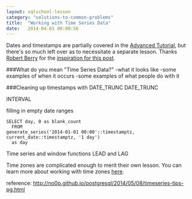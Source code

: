 ```yaml
---
layout: sqlschool-lesson
category: "solutions-to-common-problems"
title:  "Working with Time Series Data"
date:   2014-04-01 00:00:56
---
```


Dates and timestamps are partially covered in the [Advanced Tutorial](/advanced/data-types.html), but there's so much left over as to necessitate a separate lesson. Thanks [Robert Berry](https://twitter.com/no0p_/) for the [inspiration for this post](http://no0p.github.io/postgresql/2014/05/08/timeseries-tips-pg.html).

###What do you mean "Time Series Data?"
-what it looks like
-some examples of when it occurs
-some examples of what people do with it

###Cleaning up timestamps with DATE_TRUNC
DATE_TRUNC



INTERVAL

filling in empty date ranges

    SELECT day, 0 as blank_count
      FROM 
    generate_series('2014-01-01 00:00'::timestamptz, current_date::timestamptz, '1 day') 
      as day

Time series and window functions
LEAD and LAG

Time zones are complicated enough to merit their own lesson. You can learn more about working with time zones [here](/solutions-to-common-problems/working-with-timezones.html).


reference: http://no0p.github.io/postgresql/2014/05/08/timeseries-tips-pg.html